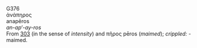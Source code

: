G376  
ἀνάπηρος  
anapēros  
*an-ap‘-ay-ros*  
From [303](g0303) (in the sense of *intensity*) and πῆρος pēros
(*maimed*); *crippled:* - maimed.  
